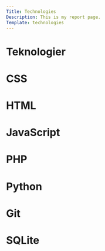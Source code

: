 ```yaml
---
Title: Technologies
Description: This is my report page.
Template: technologies
---
```


<div>
<h1 class="grid-title">Teknologier</h1>
</div>

<div class="technology-container" style="cursor: pointer;">
    <div class="grid-item" onclick="location.href='technology/css'">
        <h1>CSS</h1>
    </div>
    <div class="grid-item col-span-2" onclick="location.href='technology/html'">
        <h1>HTML</h1>
    </div>
    <div class="grid-item col-span-2" onclick="location.href='technology/javascript'">
        <h1>JavaScript</h1>
    </div>
    <div class="grid-item" onclick="location.href='technology/php'">
        <h1>PHP</h1>
    </div>
    <div class="grid-item col-span-3" onclick="location.href='technology/python'">
        <h1>Python</h1>
    </div>
    <div class="grid-item" onclick="location.href='technology/git'">
        <h1>Git</h1>
    </div>
    <div class="grid-item col-span-2" onclick="location.href='technology/sqlite'">
        <h1>SQLite</h1>
    </div>
</div>